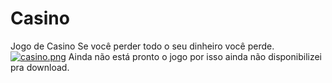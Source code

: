 # Casino
Jogo de Casino
Se você perder todo o seu dinheiro você perde.
[![casino.png](https://i.postimg.cc/FFxDPrTN/casino.png)](https://postimg.cc/Yjh60Hcs)
Ainda não está pronto o jogo por isso ainda não disponibilizei pra download.
